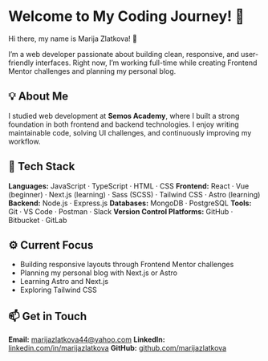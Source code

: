 # Welcome to My Coding Journey! 🚀 

Hi there, my name is Marija Zlatkova! 👋 

I’m a web developer passionate about building clean, responsive, and user-friendly interfaces. 
Right now, I’m working full-time while creating Frontend Mentor challenges and planning my personal blog. 

## 💡 About Me 

I studied web development at **Semos Academy**, where I built a strong foundation in both frontend and backend technologies. 
I enjoy writing maintainable code, solving UI challenges, and continuously improving my workflow. 

## 🔧 Tech Stack 

**Languages:** JavaScript · TypeScript · HTML · CSS 
**Frontend:** React · Vue (beginner) · Next.js (learning) · Sass (SCSS) · Tailwind CSS · Astro (learning) 
**Backend:** Node.js · Express.js 
**Databases:** MongoDB · PostgreSQL 
**Tools:** Git · VS Code · Postman · Slack 
**Version Control Platforms:** GitHub · Bitbucket · GitLab 

## ⚙️ Current Focus 

- Building responsive layouts through Frontend Mentor challenges 
- Planning my personal blog with Next.js or Astro 
- Learning Astro and Next.js 
- Exploring Tailwind CSS 
  
## 📫 Get in Touch 

**Email:** marijazlatkova44@yahoo.com 
**LinkedIn:** [linkedin.com/in/marijazlatkova](https://www.linkedin.com/in/marijazlatkova) 
**GitHub:** [github.com/marijazlatkova](https://github.com/marijazlatkova) 
